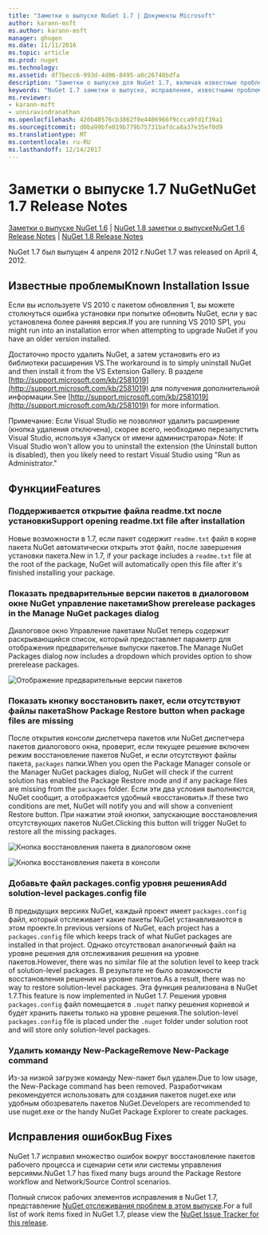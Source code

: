 ```yaml
---
title: "Заметки о выпуске NuGet 1.7 | Документы Microsoft"
author: karann-msft
ms.author: karann-msft
manager: ghogen
ms.date: 11/11/2016
ms.topic: article
ms.prod: nuget
ms.technology: 
ms.assetid: df7becc6-993d-4d06-8495-a0c26748bdfa
description: "Заметки о выпуске для NuGet 1.7, включая известные проблемы, исправленные ошибки, добавленные функции и DCR."
keywords: "NuGet 1.7 заметки о выпуске, исправления, известными проблемами, добавлены функции, DCR"
ms.reviewer:
- karann-msft
- unniravindranathan
ms.openlocfilehash: 420b40576cb3862f0e4406966f9ccca9fd1f39a1
ms.sourcegitcommit: d0ba99bfe019b779b75731bafdca8a37e35ef0d9
ms.translationtype: MT
ms.contentlocale: ru-RU
ms.lasthandoff: 12/14/2017
---
```

# <a name="nuget-17-release-notes"></a><span data-ttu-id="4690e-104">Заметки о выпуске 1.7 NuGet</span><span class="sxs-lookup"><span data-stu-id="4690e-104">NuGet 1.7 Release Notes</span></span>

<span data-ttu-id="4690e-105">[Заметки о выпуске NuGet 1.6](../release-notes/nuget-1.6.md) | [NuGet 1.8 заметки о выпуске](../release-notes/nuget-1.8.md)</span><span class="sxs-lookup"><span data-stu-id="4690e-105">[NuGet 1.6 Release Notes](../release-notes/nuget-1.6.md) | [NuGet 1.8 Release Notes](../release-notes/nuget-1.8.md)</span></span>

<span data-ttu-id="4690e-106">NuGet 1.7 был выпущен 4 апреля 2012 г.</span><span class="sxs-lookup"><span data-stu-id="4690e-106">NuGet 1.7 was released on April 4, 2012.</span></span>

## <a name="known-installation-issue"></a><span data-ttu-id="4690e-107">Известные проблемы</span><span class="sxs-lookup"><span data-stu-id="4690e-107">Known Installation Issue</span></span>
<span data-ttu-id="4690e-108">Если вы используете VS 2010 с пакетом обновления 1, вы можете столкнуться ошибка установки при попытке обновить NuGet, если у вас установлена более ранняя версия.</span><span class="sxs-lookup"><span data-stu-id="4690e-108">If you are running VS 2010 SP1, you might run into an installation error when attempting to upgrade NuGet if you have an older version installed.</span></span>

<span data-ttu-id="4690e-109">Достаточно просто удалить NuGet, а затем установить его из библиотеки расширения VS.</span><span class="sxs-lookup"><span data-stu-id="4690e-109">The workaround is to simply uninstall NuGet and then install it from the VS Extension Gallery.</span></span>  <span data-ttu-id="4690e-110">В разделе [http://support.microsoft.com/kb/2581019](http://support.microsoft.com/kb/2581019) для получения дополнительной информации.</span><span class="sxs-lookup"><span data-stu-id="4690e-110">See [http://support.microsoft.com/kb/2581019](http://support.microsoft.com/kb/2581019) for more information.</span></span>

<span data-ttu-id="4690e-111">Примечание: Если Visual Studio не позволяют удалить расширение (кнопка удаления отключена), скорее всего, необходимо перезапустить Visual Studio, используя «Запуск от имени администратора».</span><span class="sxs-lookup"><span data-stu-id="4690e-111">Note: If Visual Studio won't allow you to uninstall the extension (the Uninstall button is disabled), then you likely need to restart Visual Studio using "Run as Administrator."</span></span>

## <a name="features"></a><span data-ttu-id="4690e-112">Функции</span><span class="sxs-lookup"><span data-stu-id="4690e-112">Features</span></span>

### <a name="support-opening-readmetxt-file-after-installation"></a><span data-ttu-id="4690e-113">Поддерживается открытие файла readme.txt после установки</span><span class="sxs-lookup"><span data-stu-id="4690e-113">Support opening readme.txt file after installation</span></span>
<span data-ttu-id="4690e-114">Новые возможности в 1.7, если пакет содержит `readme.txt` файл в корне пакета NuGet автоматически открыть этот файл, после завершения установки пакета.</span><span class="sxs-lookup"><span data-stu-id="4690e-114">New in 1.7, if your package includes a `readme.txt` file at the root of the package, NuGet will automatically open this file after it's finished installing your package.</span></span>

### <a name="show-prerelease-packages-in-the-manage-nuget-packages-dialog"></a><span data-ttu-id="4690e-115">Показать предварительные версии пакетов в диалоговом окне NuGet управление пакетами</span><span class="sxs-lookup"><span data-stu-id="4690e-115">Show prerelease packages in the Manage NuGet packages dialog</span></span>
<span data-ttu-id="4690e-116">Диалоговое окно Управление пакетами NuGet теперь содержит раскрывающийся список, который предоставляет параметр для отображения предварительные выпуски пакетов.</span><span class="sxs-lookup"><span data-stu-id="4690e-116">The Manage NuGet Packages dialog now includes a dropdown which provides option to show prerelease packages.</span></span>

![Отображение предварительные версии пакетов](./media/prerelease-dropdown.png)

### <a name="show-package-restore-button-when-package-files-are-missing"></a><span data-ttu-id="4690e-118">Показать кнопку восстановить пакет, если отсутствуют файлы пакета</span><span class="sxs-lookup"><span data-stu-id="4690e-118">Show Package Restore button when package files are missing</span></span>
<span data-ttu-id="4690e-119">После открытия консоли диспетчера пакетов или NuGet диспетчера пакетов диалогового окна, проверит, если текущее решение включен режим восстановление пакетов NuGet, и если отсутствуют файлы пакета, `packages` папки.</span><span class="sxs-lookup"><span data-stu-id="4690e-119">When you open the Package Manager console or the Manager NuGet packages dialog, NuGet will check if the current solution has enabled the Package Restore mode and if any package files are missing from the `packages` folder.</span></span> <span data-ttu-id="4690e-120">Если эти два условия выполняются, NuGet сообщит, а отображается удобный «восстановить».</span><span class="sxs-lookup"><span data-stu-id="4690e-120">If these two conditions are met, NuGet will notify you and will show a convenient Restore button.</span></span> <span data-ttu-id="4690e-121">При нажатии этой кнопки, запускающие восстановления отсутствующих пакетов NuGet.</span><span class="sxs-lookup"><span data-stu-id="4690e-121">Clicking this button will trigger NuGet to restore all the missing packages.</span></span>

![Кнопка восстановления пакета в диалоговом окне](./media/packagerestore-dialog.png)

![Кнопка восстановления пакета в консоли](./media/packagerestore-console.png)

### <a name="add-solution-level-packagesconfig-file"></a><span data-ttu-id="4690e-124">Добавьте файл packages.config уровня решения</span><span class="sxs-lookup"><span data-stu-id="4690e-124">Add solution-level packages.config file</span></span>
<span data-ttu-id="4690e-125">В предыдущих версиях NuGet, каждый проект имеет `packages.config` файл, который отслеживает какие пакеты NuGet устанавливаются в этом проекте.</span><span class="sxs-lookup"><span data-stu-id="4690e-125">In previous versions of NuGet, each project has a `packages.config` file which keeps track of what NuGet packages are installed in that project.</span></span> <span data-ttu-id="4690e-126">Однако отсутствовал аналогичный файл на уровне решения для отслеживания решения на уровне пакетов.</span><span class="sxs-lookup"><span data-stu-id="4690e-126">However, there was no similar file at the solution level to keep track of solution-level packages.</span></span> <span data-ttu-id="4690e-127">В результате не было возможности восстановления решения на уровне пакетов.</span><span class="sxs-lookup"><span data-stu-id="4690e-127">As a result, there was no way to restore solution-level packages.</span></span>
<span data-ttu-id="4690e-128">Эта функция реализована в NuGet 1.7.</span><span class="sxs-lookup"><span data-stu-id="4690e-128">This feature is now implemented in NuGet 1.7.</span></span> <span data-ttu-id="4690e-129">Решения уровня `packages.config` файл помещается в `.nuget` папку решения корневой и будет хранить пакеты только на уровне решения.</span><span class="sxs-lookup"><span data-stu-id="4690e-129">The solution-level `packages.config` file is placed under the `.nuget` folder under solution root and will store only solution-level packages.</span></span>

### <a name="remove-new-package-command"></a><span data-ttu-id="4690e-130">Удалить команду New-Package</span><span class="sxs-lookup"><span data-stu-id="4690e-130">Remove New-Package command</span></span>
<span data-ttu-id="4690e-131">Из-за низкой загрузке команду New-пакет был удален.</span><span class="sxs-lookup"><span data-stu-id="4690e-131">Due to low usage, the New-Package command has been removed.</span></span> <span data-ttu-id="4690e-132">Разработчикам рекомендуется использовать для создания пакетов nuget.exe или удобным обозреватель пакетов NuGet.</span><span class="sxs-lookup"><span data-stu-id="4690e-132">Developers are recommended to use nuget.exe or the handy NuGet Package Explorer to create packages.</span></span>

## <a name="bug-fixes"></a><span data-ttu-id="4690e-133">Исправления ошибок</span><span class="sxs-lookup"><span data-stu-id="4690e-133">Bug Fixes</span></span>
<span data-ttu-id="4690e-134">NuGet 1.7 исправил множество ошибок вокруг восстановление пакетов рабочего процесса и сценарии сети или системы управления версиями.</span><span class="sxs-lookup"><span data-stu-id="4690e-134">NuGet 1.7 has fixed many bugs around the Package Restore workflow and Network/Source Control scenarios.</span></span>

<span data-ttu-id="4690e-135">Полный список рабочих элементов исправления в NuGet 1.7, представление [NuGet отслеживания проблем в этом выпуске](http://nuget.codeplex.com/workitem/list/advanced?keyword=&status=Closed&type=All&priority=All&release=NuGet%201.7&assignedTo=All&component=All&sortField=Votes&sortDirection=Descending&page=0).</span><span class="sxs-lookup"><span data-stu-id="4690e-135">For a full list of work items fixed in NuGet 1.7, please view the [NuGet Issue Tracker for this release](http://nuget.codeplex.com/workitem/list/advanced?keyword=&status=Closed&type=All&priority=All&release=NuGet%201.7&assignedTo=All&component=All&sortField=Votes&sortDirection=Descending&page=0).</span></span>
